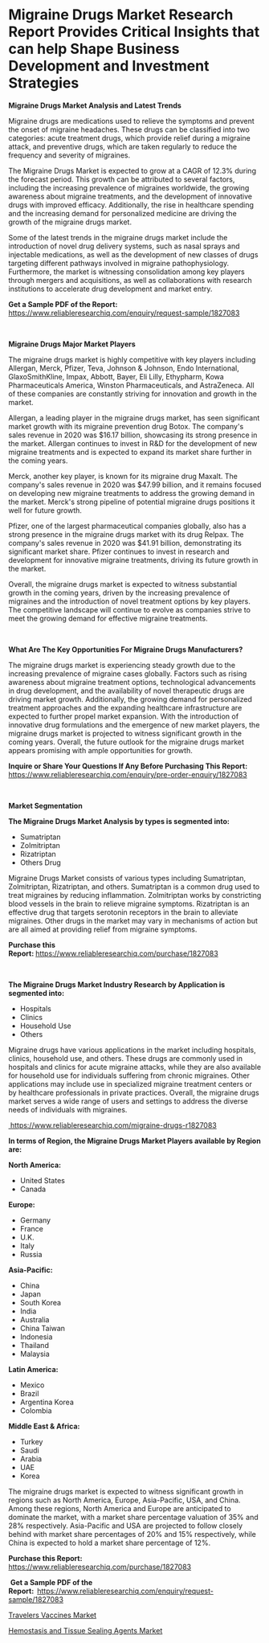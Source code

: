 <p><h1>Migraine Drugs Market Research Report Provides Critical Insights that can help Shape Business Development and Investment Strategies</h1></p><p><strong>Migraine Drugs Market Analysis and Latest Trends</strong></p>
<p><p>Migraine drugs are medications used to relieve the symptoms and prevent the onset of migraine headaches. These drugs can be classified into two categories: acute treatment drugs, which provide relief during a migraine attack, and preventive drugs, which are taken regularly to reduce the frequency and severity of migraines.</p><p>The Migraine Drugs Market is expected to grow at a CAGR of 12.3% during the forecast period. This growth can be attributed to several factors, including the increasing prevalence of migraines worldwide, the growing awareness about migraine treatments, and the development of innovative drugs with improved efficacy. Additionally, the rise in healthcare spending and the increasing demand for personalized medicine are driving the growth of the migraine drugs market.</p><p>Some of the latest trends in the migraine drugs market include the introduction of novel drug delivery systems, such as nasal sprays and injectable medications, as well as the development of new classes of drugs targeting different pathways involved in migraine pathophysiology. Furthermore, the market is witnessing consolidation among key players through mergers and acquisitions, as well as collaborations with research institutions to accelerate drug development and market entry.</p></p>
<p><strong>Get a Sample PDF of the Report:&nbsp;</strong> <a href="https://www.reliableresearchiq.com/enquiry/request-sample/1827083">https://www.reliableresearchiq.com/enquiry/request-sample/1827083</a></p>
<p>&nbsp;</p>
<p><strong>Migraine Drugs Major Market Players</strong></p>
<p><p>The migraine drugs market is highly competitive with key players including Allergan, Merck, Pfizer, Teva, Johnson & Johnson, Endo International, GlaxoSmithKline, Impax, Abbott, Bayer, Eli Lilly, Ethypharm, Kowa Pharmaceuticals America, Winston Pharmaceuticals, and AstraZeneca. All of these companies are constantly striving for innovation and growth in the market.</p><p>Allergan, a leading player in the migraine drugs market, has seen significant market growth with its migraine prevention drug Botox. The company's sales revenue in 2020 was $16.17 billion, showcasing its strong presence in the market. Allergan continues to invest in R&D for the development of new migraine treatments and is expected to expand its market share further in the coming years.</p><p>Merck, another key player, is known for its migraine drug Maxalt. The company's sales revenue in 2020 was $47.99 billion, and it remains focused on developing new migraine treatments to address the growing demand in the market. Merck's strong pipeline of potential migraine drugs positions it well for future growth.</p><p>Pfizer, one of the largest pharmaceutical companies globally, also has a strong presence in the migraine drugs market with its drug Relpax. The company's sales revenue in 2020 was $41.91 billion, demonstrating its significant market share. Pfizer continues to invest in research and development for innovative migraine treatments, driving its future growth in the market.</p><p>Overall, the migraine drugs market is expected to witness substantial growth in the coming years, driven by the increasing prevalence of migraines and the introduction of novel treatment options by key players. The competitive landscape will continue to evolve as companies strive to meet the growing demand for effective migraine treatments.</p></p>
<p>&nbsp;</p>
<p><strong>What Are The Key Opportunities For Migraine Drugs Manufacturers?</strong></p>
<p><p>The migraine drugs market is experiencing steady growth due to the increasing prevalence of migraine cases globally. Factors such as rising awareness about migraine treatment options, technological advancements in drug development, and the availability of novel therapeutic drugs are driving market growth. Additionally, the growing demand for personalized treatment approaches and the expanding healthcare infrastructure are expected to further propel market expansion. With the introduction of innovative drug formulations and the emergence of new market players, the migraine drugs market is projected to witness significant growth in the coming years. Overall, the future outlook for the migraine drugs market appears promising with ample opportunities for growth.</p></p>
<p><strong>Inquire or Share Your Questions If Any Before Purchasing This Report:</strong> <a href="https://www.reliableresearchiq.com/enquiry/pre-order-enquiry/1827083">https://www.reliableresearchiq.com/enquiry/pre-order-enquiry/1827083</a></p>
<p>&nbsp;</p>
<p><strong>Market Segmentation</strong></p>
<p><strong>The Migraine Drugs Market Analysis by types is segmented into:</strong></p>
<p><ul><li>Sumatriptan</li><li>Zolmitriptan</li><li>Rizatriptan</li><li>Others Drug</li></ul></p>
<p><p>Migraine Drugs Market consists of various types including Sumatriptan, Zolmitriptan, Rizatriptan, and others. Sumatriptan is a common drug used to treat migraines by reducing inflammation. Zolmitriptan works by constricting blood vessels in the brain to relieve migraine symptoms. Rizatriptan is an effective drug that targets serotonin receptors in the brain to alleviate migraines. Other drugs in the market may vary in mechanisms of action but are all aimed at providing relief from migraine symptoms.</p></p>
<p><strong>Purchase this Report:&nbsp;</strong><a href="https://www.reliableresearchiq.com/purchase/1827083">https://www.reliableresearchiq.com/purchase/1827083</a></p>
<p>&nbsp;</p>
<p><strong>The Migraine Drugs Market Industry Research by Application is segmented into:</strong></p>
<p><ul><li>Hospitals</li><li>Clinics</li><li>Household Use</li><li>Others</li></ul></p>
<p><p>Migraine drugs have various applications in the market including hospitals, clinics, household use, and others. These drugs are commonly used in hospitals and clinics for acute migraine attacks, while they are also available for household use for individuals suffering from chronic migraines. Other applications may include use in specialized migraine treatment centers or by healthcare professionals in private practices. Overall, the migraine drugs market serves a wide range of users and settings to address the diverse needs of individuals with migraines.</p></p>
<p><a href="https://www.reliableresearchiq.com/migraine-drugs-r1827083">&nbsp;https://www.reliableresearchiq.com/migraine-drugs-r1827083</a></p>
<p><strong>In terms of Region, the Migraine Drugs Market Players available by Region are:</strong></p>
<p>
    <p> <strong> North America: </strong>
        <ul>
            <li>United States</li>
            <li>Canada</li>
        </ul>
        </p> 
    <p> <strong> Europe: </strong>
        <ul>
            <li>Germany</li>
            <li>France</li>
            <li>U.K.</li>
            <li>Italy</li>
            <li>Russia</li>
        </ul>
        </p> 
    <p> <strong> Asia-Pacific: </strong>
        <ul>
            <li>China</li>
            <li>Japan</li>
            <li>South Korea</li>
            <li>India</li>
            <li>Australia</li>
            <li>China Taiwan</li>
            <li>Indonesia</li>
            <li>Thailand</li>
            <li>Malaysia</li>
        </ul>
        </p> 
    <p> <strong> Latin America: </strong>
        <ul>
            <li>Mexico</li>
            <li>Brazil</li>
            <li>Argentina Korea</li>
            <li>Colombia</li>
        </ul>
        </p> 
    <p> <strong> Middle East & Africa: </strong>
        <ul>
            <li>Turkey</li>
            <li>Saudi</li>
            <li>Arabia</li>
            <li>UAE</li>
            <li>Korea</li>
        </ul>
    </p>
    </p>
<p><p>The migraine drugs market is expected to witness significant growth in regions such as North America, Europe, Asia-Pacific, USA, and China. Among these regions, North America and Europe are anticipated to dominate the market, with a market share percentage valuation of 35% and 28% respectively. Asia-Pacific and USA are projected to follow closely behind with market share percentages of 20% and 15% respectively, while China is expected to hold a market share percentage of 12%.</p></p>
<p><strong>Purchase this Report: </strong><a href="https://www.reliableresearchiq.com/purchase/1827083">https://www.reliableresearchiq.com/purchase/1827083</a></p>
<p>&nbsp;<strong>Get a Sample PDF of the Report:&nbsp;&nbsp;</strong><a href="https://www.reliableresearchiq.com/enquiry/request-sample/1827083">https://www.reliableresearchiq.com/enquiry/request-sample/1827083</a></p>
<p><strong></strong></p>
<p><p><a href="https://github.com/mandarincruisesvn/Market-Research-Report-List-1/blob/main/travelers-vaccines-market.md">Travelers Vaccines Market</a></p><p><a href="https://github.com/RichRobinson5/Market-Research-Report-List-6/blob/main/hemostasis-and-tissue-sealing-agents-market.md">Hemostasis and Tissue Sealing Agents Market</a></p></p>